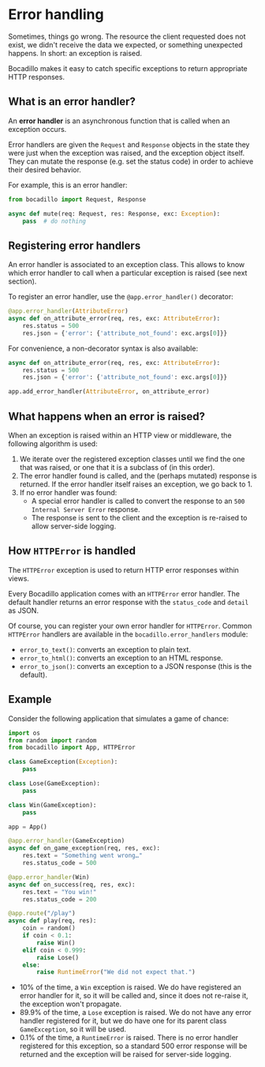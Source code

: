 # Error handling

Sometimes, things go wrong. The resource the client requested does not exist, we didn't receive the data we expected, or something unexpected happens. In short: an exception is raised.

Bocadillo makes it easy to catch specific exceptions to return appropriate HTTP responses.

## What is an error handler?

An **error handler** is an asynchronous function that is called when an exception occurs.

Error handlers are given the `Request` and `Response` objects in the state they were just when the exception was raised, and the exception object itself. They can mutate the response (e.g. set the status code) in order to achieve their desired behavior.

For example, this is an error handler:

```python
from bocadillo import Request, Response

async def mute(req: Request, res: Response, exc: Exception):
    pass  # do nothing
```

## Registering error handlers

An error handler is associated to an exception class. This allows to know which error handler to call when a particular exception is raised (see next section).

To register an error handler, use the `@app.error_handler()` decorator:

```python
@app.error_handler(AttributeError)
async def on_attribute_error(req, res, exc: AttributeError):
    res.status = 500
    res.json = {'error': {'attribute_not_found': exc.args[0]}}
```

For convenience, a non-decorator syntax is also available:

```python
async def on_attribute_error(req, res, exc: AttributeError):
    res.status = 500
    res.json = {'error': {'attribute_not_found': exc.args[0]}}

app.add_error_handler(AttributeError, on_attribute_error)
```

## What happens when an error is raised?

When an exception is raised within an HTTP view or middleware, the following algorithm is used:

1. We iterate over the registered exception classes until we find the one that was raised, or one that it is a subclass of (in this order).
2. The error handler found is called, and the (perhaps mutated) response is returned. If the error handler itself raises an exception, we go back to 1.
3. If no error handler was found:
   - A special error handler is called to convert the response to an `500 Internal Server Error` response.
   - The response is sent to the client and the exception is re-raised to allow server-side logging.

## How `HTTPError` is handled

The `HTTPError` exception is used to return HTTP error responses within views.

Every Bocadillo application comes with an `HTTPError` error handler. The default handler returns an error response with the `status_code` and `detail` as JSON.

Of course, you can register your own error handler for `HTTPError`. Common `HTTPError` handlers are available in the `bocadillo.error_handlers` module:

- `error_to_text()`: converts an exception to plain text.
- `error_to_html()`: converts an exception to an HTML response.
- `error_to_json()`: converts an exception to a JSON response (this is the default).

## Example

Consider the following application that simulates a game of chance:

```python
import os
from random import random
from bocadillo import App, HTTPError

class GameException(Exception):
    pass

class Lose(GameException):
    pass

class Win(GameException):
    pass

app = App()

@app.error_handler(GameException)
async def on_game_exception(req, res, exc):
    res.text = "Something went wrong…"
    res.status_code = 500

@app.error_handler(Win)
async def on_success(req, res, exc):
    res.text = "You win!"
    res.status_code = 200

@app.route("/play")
async def play(req, res):
    coin = random()
    if coin < 0.1:
        raise Win()
    elif coin < 0.999:
        raise Lose()
    else:
        raise RuntimeError("We did not expect that.")
```

- 10% of the time, a `Win` exception is raised. We do have registered an error handler for it, so it will be called and, since it does not re-raise it, the exception won't propagate.
- 89.9% of the time, a `Lose` exception is raised. We do not have any error handler registered for it, but we do have one for its parent class `GameException`, so it will be used.
- 0.1% of the time, a `RuntimeError` is raised. There is no error handler registered for this exception, so a standard 500 error response will be returned and the exception will be raised for server-side logging.
